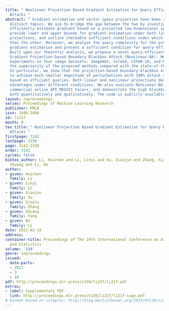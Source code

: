 ```yaml
---
title: " Nonlinear Projection Based Gradient Estimation for Query Efficient Blackbox
  Attacks "
abstract: " Gradient estimation and vector space projection have been studied as two
  distinct topics. We aim to bridge the gap between the two by investigating how to
  efficiently estimate gradient based on a projected low-dimensional space. We first
  provide lower and upper bounds for gradient estimation under both linear and nonlinear
  projections, and outline checkable sufficient conditions under which one is better
  than the other. Moreover, we analyze the query complexity for the projection-based
  gradient estimation and present a sufficient condition for query-efficient estimators.
  Built upon our theoretic analysis, we propose a novel query-efficient Nonlinear
  Gradient Projection-based Boundary Blackbox Attack (NonLinear-BA). We conduct extensive
  experiments on four image datasets: ImageNet, CelebA, CIFAR-10, and MNIST, and show
  the superiority of the proposed methods compared with the state-of-the-art baselines.
  In particular, we show that the projection-based boundary blackbox attacks are able
  to achieve much smaller magnitude of perturbations with 100% attack success rate
  based on efficient queries. Both linear and nonlinear projections demonstrate their
  advantages under different conditions. We also evaluate NonLinear-BA against the
  commercial online API MEGVII Face++, and demonstrate the high blackbox attack performance
  both quantitatively and qualitatively. The code is publicly available at https://github.com/AI-secure/NonLinear-BA. "
layout: inproceedings
series: Proceedings of Machine Learning Research
publisher: PMLR
issn: 2640-3498
id: li21f
month: 0
tex_title: " Nonlinear Projection Based Gradient Estimation for Query Efficient Blackbox
  Attacks "
firstpage: 3142
lastpage: 3150
page: 3142-3150
order: 3142
cycles: false
bibtex_author: Li, Huichen and Li, Linyi and Xu, Xiaojun and Zhang, Xiaolu and Yang,
  Shuang and Li, Bo
author:
- given: Huichen
  family: Li
- given: Linyi
  family: Li
- given: Xiaojun
  family: Xu
- given: Xiaolu
  family: Zhang
- given: Shuang
  family: Yang
- given: Bo
  family: Li
date: 2021-03-18
address: 
container-title: Proceedings of The 24th International Conference on Artificial Intelligence
  and Statistics
volume: '130'
genre: inproceedings
issued:
  date-parts:
  - 2021
  - 3
  - 18
pdf: http://proceedings.mlr.press/v130/li21f/li21f.pdf
extras:
- label: Supplementary PDF
  link: http://proceedings.mlr.press/v130/li21f/li21f-supp.pdf
# Format based on citeproc: http://blog.martinfenner.org/2013/07/30/citeproc-yaml-for-bibliographies/
---
```

